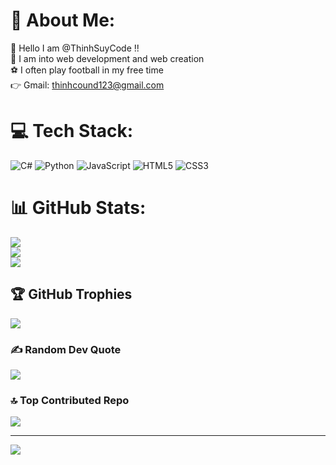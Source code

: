 # 💫 About Me:
👋 Hello I am @ThinhSuyCode !!<br>🌿 I am into web development and web creation<br>⚽ I often play football in my free time<br>👉 Gmail: thinhcound123@gmail.com


# 💻 Tech Stack:
![C#](https://img.shields.io/badge/c%23-%23239120.svg?style=for-the-badge&logo=csharp&logoColor=white) ![Python](https://img.shields.io/badge/python-3670A0?style=for-the-badge&logo=python&logoColor=ffdd54) ![JavaScript](https://img.shields.io/badge/javascript-%23323330.svg?style=for-the-badge&logo=javascript&logoColor=%23F7DF1E) ![HTML5](https://img.shields.io/badge/html5-%23E34F26.svg?style=for-the-badge&logo=html5&logoColor=white) ![CSS3](https://img.shields.io/badge/css3-%231572B6.svg?style=for-the-badge&logo=css3&logoColor=white)
# 📊 GitHub Stats:
![](https://github-readme-stats.vercel.app/api?username=ThinhSuycode&theme=radical&hide_border=false&include_all_commits=false&count_private=false)<br/>
![](https://github-readme-streak-stats.herokuapp.com/?user=ThinhSuycode&theme=radical&hide_border=false)<br/>
![](https://github-readme-stats.vercel.app/api/top-langs/?username=ThinhSuycode&theme=radical&hide_border=false&include_all_commits=false&count_private=false&layout=compact)

## 🏆 GitHub Trophies
![](https://github-profile-trophy.vercel.app/?username=ThinhSuycode&theme=tokyonight&no-frame=false&no-bg=false&margin-w=4)

### ✍️ Random Dev Quote
![](https://quotes-github-readme.vercel.app/api?type=horizontal&theme=radical)

### 🔝 Top Contributed Repo
![](https://github-contributor-stats.vercel.app/api?username=ThinhSuycode&limit=5&theme=dark&combine_all_yearly_contributions=true)

---
[![](https://visitcount.itsvg.in/api?id=ThinhSuycode&icon=0&color=0)](https://visitcount.itsvg.in)

<!-- Proudly created with GPRM ( https://gprm.itsvg.in ) -->
